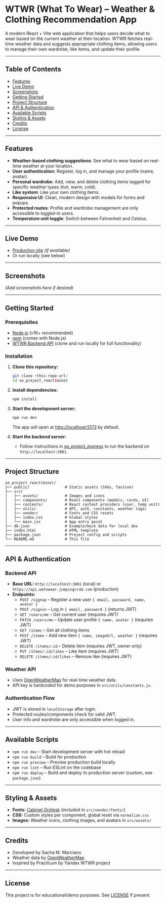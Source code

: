 # WTWR (What To Wear) – Weather & Clothing Recommendation App

A modern React + Vite web application that helps users decide what to wear based on the current weather at their location. WTWR fetches real-time weather data and suggests appropriate clothing items, allowing users to manage their own wardrobe, like items, and update their profile.

---

## Table of Contents
- [Features](#features)
- [Live Demo](#live-demo)
- [Screenshots](#screenshots)
- [Getting Started](#getting-started)
- [Project Structure](#project-structure)
- [API & Authentication](#api--authentication)
- [Available Scripts](#available-scripts)
- [Styling & Assets](#styling--assets)
- [Credits](#credits)
- [License](#license)

---

## Features
- **Weather-based clothing suggestions**: See what to wear based on real-time weather at your location.
- **User authentication**: Register, log in, and manage your profile (name, avatar).
- **Personal wardrobe**: Add, view, and delete clothing items tagged for specific weather types (hot, warm, cold).
- **Like system**: Like your own clothing items.
- **Responsive UI**: Clean, modern design with modals for forms and popups.
- **Protected routes**: Profile and wardrobe management are only accessible to logged-in users.
- **Temperature unit toggle**: Switch between Fahrenheit and Celsius.

---

## Live Demo
- [Production site](https://watowear.jumpingcrab.com) *(if available)*
- Or run locally (see below)

---

## Screenshots
*(Add screenshots here if desired)*

---

## Getting Started

### Prerequisites
- [Node.js](https://nodejs.org/) (v16+ recommended)
- [npm](https://www.npmjs.com/) (comes with Node.js)
- [WTWR Backend API](https://github.com/Sacha-Marciano/se_project_express) (clone and run locally for full functionality)

### Installation
1. **Clone this repository:**
   ```bash
   git clone <this-repo-url>
   cd se_project_react(mine)
   ```
2. **Install dependencies:**
   ```bash
   npm install
   ```
3. **Start the development server:**
   ```bash
   npm run dev
   ```
   The app will open at [http://localhost:5173](http://localhost:5173) by default.

4. **Start the backend server:**
   - Follow instructions in [se_project_express](https://github.com/Sacha-Marciano/se_project_express) to run the backend on `http://localhost:3001`.

---

## Project Structure
```
se_project_react(mine)/
├── public/                # Static assets (SVGs, favicon)
├── src/
│   ├── assets/            # Images and icons
│   ├── components/        # React components (modals, cards, UI)
│   ├── contexts/          # React context providers (user, temp unit)
│   ├── utils/             # API, auth, constants, weather logic
│   ├── vendor/            # Fonts and CSS resets
│   ├── index.css          # Global styles
│   └── main.jsx           # App entry point
├── db.json                # Example/mock data for local dev
├── index.html             # HTML template
├── package.json           # Project config and scripts
└── README.md              # This file
```

---

## API & Authentication

### Backend API
- **Base URL:** `http://localhost:3001` (local) or `https://api.watowear.jumpingcrab.com` (production)
- **Endpoints:**
  - `POST /signup` – Register a new user `{ email, password, name, avatar }`
  - `POST /signin` – Log in `{ email, password }` (returns JWT)
  - `GET /users/me` – Get current user (requires JWT)
  - `PATCH /users/me` – Update user profile `{ name, avatar }` (requires JWT)
  - `GET /items` – Get all clothing items
  - `POST /items` – Add new item `{ name, imageUrl, weather }` (requires JWT)
  - `DELETE /items/:id` – Delete item (requires JWT, owner only)
  - `PUT /items/:id/likes` – Like item (requires JWT)
  - `DELETE /items/:id/likes` – Remove like (requires JWT)

### Weather API
- Uses [OpenWeatherMap](https://openweathermap.org/) for real-time weather data.
- API key is hardcoded for demo purposes in `src/utils/constants.js`.

### Authentication Flow
- JWT is stored in `localStorage` after login.
- Protected routes/components check for valid JWT.
- User info and wardrobe are only accessible when logged in.

---

## Available Scripts
- `npm run dev` – Start development server with hot reload
- `npm run build` – Build for production
- `npm run preview` – Preview production build locally
- `npm run lint` – Run ESLint on the codebase
- `npm run deploy` – Build and deploy to production server (custom, see `package.json`)

---

## Styling & Assets
- **Fonts:** [Cabinet Grotesk](https://fonts.google.com/specimen/Cabinet+Grotesk) (included in `src/vendor/fonts/`)
- **CSS:** Custom styles per component, global reset via `normalize.css`
- **Images:** Weather icons, clothing images, and avatars in `src/assets/`

---

## Credits
- Developed by Sacha M. Marciano
- Weather data by [OpenWeatherMap](https://openweathermap.org/)
- Inspired by Practicum by Yandex WTWR project

---

## License
This project is for educational/demo purposes. See [LICENSE](LICENSE) if present.
